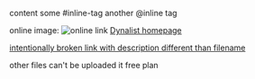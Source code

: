 content
some #inline-tag 
another @inline tag

online image: ![online link](https://besthqwallpapers.com/Uploads/18-2-2018/41318/thumb2-borussia-dortmund-4k-bundesliga-bvb-logo.jpg)
[Dynalist homepage](dynalist.io)

[intentionally broken link with description different than filename](https://dynalist.io/d/eRPp0a3kaOgPFQjkb9Sjesu_)

other files can't be uploaded it free plan
